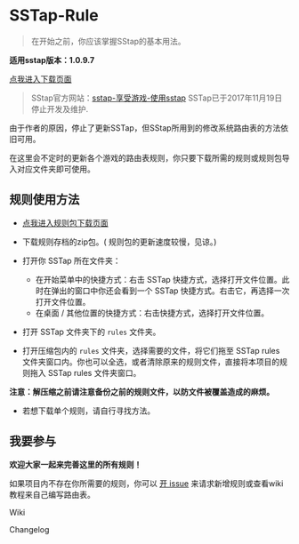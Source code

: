 # SSTap-Rule

> 在开始之前，你应该掌握SStap的基本用法。

**适用sstap版本：1.0.9.7**     

 [点我进入下载页面](https://github.com/FQrabbit/SSTap-Rule/releases/tag/SSTap常用版本及去广告) 


>SStap官方网站：[sstap-享受游戏-使用sstap](https://www.sockscap64.com/sstap-享受游戏-使用sstap/) 
>SSTap已于2017年11月19日停止开发及维护. 

由于作者的原因，停止了更新SSTap，但SStap所用到的修改系统路由表的方法依旧可用。

在这里会不定时的更新各个游戏的路由表规则，你只要下载所需的规则或规则包导入对应文件夹即可使用。

## 规则使用方法

-  [点我进入规则包下载页面](https://github.com/FQrabbit/SSTap-Rule/releases)

- 下载规则存档的zip包。( 规则包的更新速度较慢，见谅。)

- 打开你 SSTap 所在文件夹：  
    - 在开始菜单中的快捷方式：右击 SSTap 快捷方式，选择打开文件位置。此时在弹出的窗口中你还会看到一个 SSTap 快捷方式。右击它，再选择一次打开文件位置。  
    - 在桌面 / 其他位置的快捷方式：右击快捷方式，选择打开文件位置。
    
- 打开 SSTap 文件夹下的 `rules` 文件夹。

- 打开压缩包内的 `rules` 文件夹，选择需要的文件，将它们拖至 SSTap rules 文件夹窗口内。你也可以全选，或者清除原来的规则文件，直接将本项目的规则拖入 SSTap rules 文件夹窗口。

**注意：解压缩之前请注意备份之前的规则文件，以防文件被覆盖造成的麻烦。**

- 若想下载单个规则，请自行寻找方法。

## 我要参与

**欢迎大家一起来完善这里的所有规则！**  

如果项目内不存在你所需要的规则，你可以 [开 issue](https://github.com/FQrabbit/SSTap-Rule/issues/new/choose) 来请求新增规则或查看wiki教程来自己编写路由表。

Wiki

Changelog

